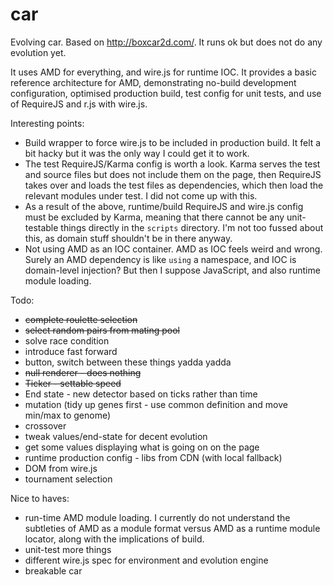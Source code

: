 car
===

Evolving car.  Based on http://boxcar2d.com/.  It runs ok but does not do any evolution yet.

It uses AMD for everything, and wire.js for runtime IOC.  It provides a basic 
reference architecture for AMD, demonstrating no-build development configuration, 
optimised production build, test config for unit tests, and use of RequireJS and r.js with wire.js.

Interesting points:

- Build wrapper to force wire.js to be included in production build.  It felt a bit hacky but it was the only way I could get it to work.
- The test RequireJS/Karma config is worth a look.  Karma serves the test and source files but does not include them on the page, then RequireJS takes over and loads the test files as dependencies, which then load the relevant modules under test.  I did not come up with this.
- As a result of the above, runtime/build RequireJS and wire.js config must be excluded by Karma, meaning that there cannot be any unit-testable things directly in the `scripts` directory. I'm not too fussed about this, as domain stuff shouldn't be in there anyway.
- Not using AMD as an IOC container.  AMD as IOC feels weird and wrong.  Surely an AMD dependency is like `using` a namespace, and IOC is domain-level injection?  But then I suppose JavaScript, and also runtime module loading.

Todo:

- ~~complete roulette selection~~
- ~~select random pairs from mating pool~~
- solve race condition
 - introduce fast forward
  - button, switch between these things yadda yadda
  - ~~null renderer - does nothing~~
  - ~~Ticker - settable speed~~
  - End state - new detector based on ticks rather than time
- mutation (tidy up genes first - use common definition and move min/max to genome)
- crossover
- tweak values/end-state for decent evolution
- get some values displaying what is going on on the page
- runtime production config - libs from CDN (with local fallback)
- DOM from wire.js
- tournament selection

Nice to haves:

- run-time AMD module loading. I currently do not understand the subtleties of AMD as a module format versus AMD as a runtime module locator, along with the implications of build.
- unit-test more things
- different wire.js spec for environment and evolution engine
- breakable car

